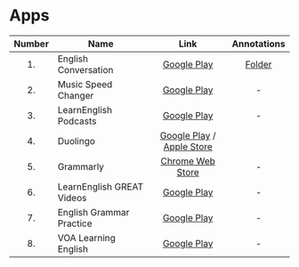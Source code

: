 # Apps

| Number | Name | Link | Annotations |
| :---: | --- | :---: | :---: |
| 1. | English Conversation | [Google Play](https://play.google.com/store/apps/details?id=vn.magik.english) | [Folder](/apps/english-conversation) |
| 2. | Music Speed Changer | [Google Play](https://play.google.com/store/apps/details?id=com.smp.musicspeed) | - |
| 3. | LearnEnglish Podcasts | [Google Play](https://play.google.com/store/apps/details?id=hk.hkbc.epodcast) | - |
| 4. | Duolingo | [Google Play](https://play.google.com/store/apps/details?id=com.duolingo&hl=pt_BR) / [Apple Store](https://itunes.apple.com/us/app/duolingo-learn-languages-for/id570060128?mt=8) |  |
| 5. | Grammarly | [Chrome Web Store](https://chrome.google.com/webstore/detail/grammarly-spell-checker-g/kbfnbcaeplbcioakkpcpgfkobkghlhen) | - |
| 6. | LearnEnglish GREAT Videos | [Google Play](https://play.google.com/store/apps/details?id=com.bc.big) | - |
| 7. | English Grammar Practice | [Google Play](https://play.google.com/store/apps/details?id=com.jquiz.english) | - |
| 8. | VOA Learning English | [Google Play](https://play.google.com/store/apps/details?id=com.study.english.voa) | - |
